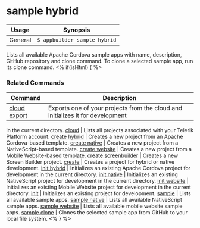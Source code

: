 sample hybrid
==========

Usage | Synopsis
------|-------
General | `$ appbuilder sample hybrid`    

Lists all available Apache Cordova sample apps with name, description, GitHub repository and clone command. To clone a selected sample app, run its clone command.
<% if(isHtml) { %> 

### Related Commands

Command | Description
----------|----------
[cloud export](cloud-export.html) | Exports one of your projects from the cloud and initializes it for development
in the current directory.
[cloud](cloud.html) | Lists all projects associated with your Telerik Platform account.
[create hybrid](create-hybrid.html) | Creates a new project from an Apache Cordova-based template.
[create native](create-native.html) | Creates a new project from a NativeScript-based template.
[create website](create-website.html) | Creates a new project from a Mobile Website-based template.
[create screenbuilder](create-screenbuilder.html) | Creates a new Screen Builder project.
[create](create.html) | Creates a project for hybrid or native development.
[init hybrid](init-hybrid.html) | Initializes an existing Apache Cordova project for development in the current directory.
[init native](init-native.html) | Initializes an existing NativeScript project for development in the current directory.
[init website](init-website.html) | Initializes an existing Mobile Website project for development in the current directory.
[init](init.html) | Initializes an existing project for development.
[sample](sample.html) | Lists all available sample apps.
[sample native](sample-native.html) | Lists all available NativeScript sample apps.
[sample website](sample-website.html) | Lists all available mobile website sample apps.
[sample clone](sample-clone.html) | Clones the selected sample app from GitHub to your local file system.
<% } %>